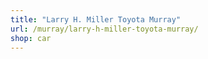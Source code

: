 ```yaml
---
title: "Larry H. Miller Toyota Murray"
url: /murray/larry-h-miller-toyota-murray/
shop: car
---
```

